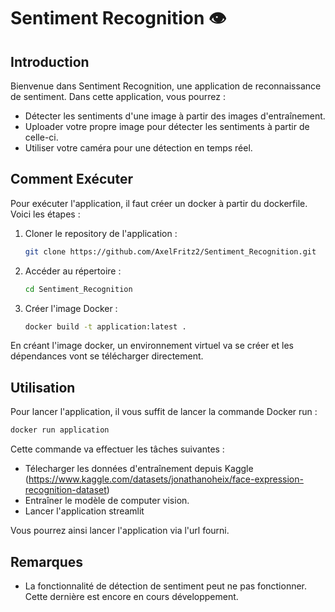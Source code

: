 # Sentiment Recognition 👁️

## Introduction

Bienvenue dans Sentiment Recognition, une application de reconnaissance de sentiment. Dans cette application, vous pourrez :

- Détecter les sentiments d'une image à partir des images d'entraînement.
- Uploader votre propre image pour détecter les sentiments à partir de celle-ci.
- Utiliser votre caméra pour une détection en temps réel.


## Comment Exécuter

Pour exécuter l'application, il faut créer un docker à partir du dockerfile. Voici les étapes :


1. Cloner le repository de l'application : 

    ```bash
    git clone https://github.com/AxelFritz2/Sentiment_Recognition.git
    ```

2. Accéder au répertoire : 
    ```bash
    cd Sentiment_Recognition
    ```

3. Créer l'image Docker :

    ```bash
    docker build -t application:latest .
    ```

En créant l'image docker, un environnement virtuel va se créer et les dépendances vont se télécharger directement. 
## Utilisation

Pour lancer l'application, il vous suffit de lancer la commande Docker run :

```bash
docker run application 
```

Cette commande va effectuer les tâches suivantes : 
- Télecharger les données d'entraînement depuis Kaggle (https://www.kaggle.com/datasets/jonathanoheix/face-expression-recognition-dataset)
- Entraîner le modèle de computer vision. 
- Lancer l'application streamlit

Vous pourrez ainsi lancer l'application via l'url fourni.

## Remarques

- La fonctionnalité de détection de sentiment peut ne pas fonctionner. Cette dernière est encore en cours développement. 
